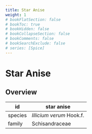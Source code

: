 ```yaml
---
title: Star Anise
weight: 1
# bookFlatSection: false
# bookToc: true
# bookHidden: false
# bookCollapseSection: false
# bookComments: false
# bookSearchExclude: false
# series: [Spice]
---
```


# Star Anise
## Overview

|   id  |       star anise       |
|-------|------------------------|
|species|*Illicium verum* Hook.f.|
| family|     Schisandraceae     |
